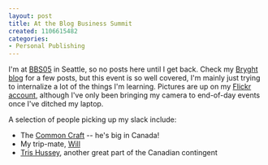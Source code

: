 ```yaml
--- 
layout: post
title: At the Blog Business Summit
created: 1106615482
categories: 
- Personal Publishing
---
```


<p>I'm at <a href="http://www.blogbusinesssummit.com">BBS05</a> in Seattle, so no posts here until I get back. Check my <a href="http://www.bryght.com/blog/boris-mann">Bryght blog</a> for a few posts, but this event is so well covered, I'm mainly just trying to internalize a lot of the things I'm learning. Pictures are up on my <a href="http://www.flickr.com/photos/boris">Flickr account</a>, although I've only been bringing my camera to  end-of-day events once I've ditched my laptop.</p>

<p>A selection of people picking up my slack include:</p>
<ul>
<li>The <a href="http://www.commoncraft.com/">Common Craft</a> -- he's big in Canada!</li>
<li>My trip-mate, <a href="http://www.willpate.org">Will</a></li>
<li><a href="http://blog.larixconsulting.com/">Tris Hussey</a>, another great part of the Canadian contingent</li>
</ul>
